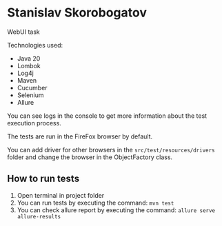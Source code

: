 # Stanislav Skorobogatov

WebUI task

Technologies used:

- Java 20
- Lombok
- Log4j
- Maven
- Cucumber
- Selenium
- Allure

You can see logs in the console to get more information about the test execution process.

The tests are run in the FireFox browser by default. 

You can add driver for other browsers in the `src/test/resources/drivers` folder and change the browser in the ObjectFactory class.

## How to run tests

1. Open terminal in project folder
2. You can run tests by executing the command: `mvn test`
3. You can check allure report by executing the command: `allure serve allure-results`